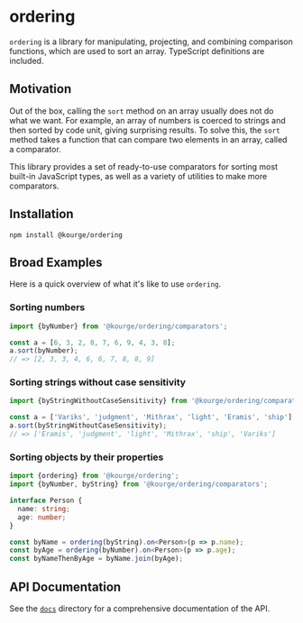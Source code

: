 # ordering

`ordering` is a library for manipulating, projecting, and combining comparison
functions, which are used to sort an array. TypeScript definitions are included.

## Motivation

Out of the box, calling the `sort` method on an array usually does not do what
we want. For example, an array of numbers is coerced to strings and then sorted
by code unit, giving surprising results. To solve this, the `sort` method takes
a function that can compare two elements in an array, called a comparator.

This library provides a set of ready-to-use comparators for sorting most
built-in JavaScript types, as well as a variety of utilities to make more
comparators.

## Installation

```
npm install @kourge/ordering
```

## Broad Examples

Here is a quick overview of what it's like to use `ordering`.

### Sorting numbers

```ts
import {byNumber} from '@kourge/ordering/comparators';

const a = [6, 3, 2, 8, 7, 6, 9, 4, 3, 8];
a.sort(byNumber);
// => [2, 3, 3, 4, 6, 6, 7, 8, 8, 9]
```

### Sorting strings without case sensitivity

```ts
import {byStringWithoutCaseSensitivity} from '@kourge/ordering/comparators';

const a = ['Variks', 'judgment', 'Mithrax', 'light', 'Eramis', 'ship'];
a.sort(byStringWithoutCaseSensitivity);
// => ['Eramis', 'judgment', 'light', 'Mithrax', 'ship', 'Variks']
```

### Sorting objects by their properties

```ts
import {ordering} from '@kourge/ordering';
import {byNumber, byString} from '@kourge/ordering/comparators';

interface Person {
  name: string;
  age: number;
}

const byName = ordering(byString).on<Person>(p => p.name);
const byAge = ordering(byNumber).on<Person>(p => p.age);
const byNameThenByAge = byName.join(byAge);
```

## API Documentation

See the [`docs`](./docs) directory for a comprehensive documentation of the API.

